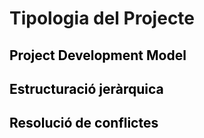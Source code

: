 <!-- TITLE: Tipologia del Projecte -->
<!-- SUBTITLE: Tipologia del Projecte -->

# Tipologia del Projecte
<html>
			<a href="https://wiki-js-epl.herokuapp.com/visual-studio-code/tipo-proj/project-development-model" 
					 style="pointer-events: auto; cursor: pointer; text-decoration : none; color : #000000;">
				 <h2> Project Development Model</h2>
			</a>
			<a href="https://wiki-js-epl.herokuapp.com/visual-studio-code/tipo-proj/estructura-jerarquica" 
		 style="pointer-events: auto; cursor: pointer; text-decoration : none; color : #000000;">
			 <h2> Estructuració jeràrquica</h2>
			</a>
			<a href="https://wiki-js-epl.herokuapp.com/visual-studio-code/tipo-proj/resolucio-conflictes" 
		 style="pointer-events: auto; cursor: pointer; text-decoration : none; color : #000000;">
			 <h2> Resolució de conflictes</h2>
			</a>
</html>

